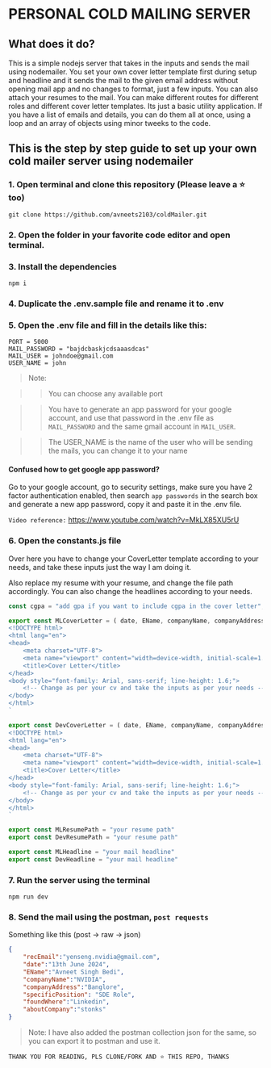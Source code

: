 # PERSONAL COLD MAILING SERVER
## What does it do?
This is a simple nodejs server that takes in the inputs and sends the mail using nodemailer.
You set your own cover letter template first during setup and headline and it sends the mail to the given email address without opening mail app and no changes to format, just a few inputs. You can also attach your resumes to the mail. You can make different routes for different roles and different cover letter templates. Its just a basic utility application.
If you have a list of emails and details, you can do them all at once, using a loop and an array of objects using minor tweeks to the code.

## This is the step by step guide to set up your own cold mailer server using nodemailer

### 1. Open terminal and clone this repository (Please leave a ⭐ too)
`
git clone https://github.com/avneets2103/coldMailer.git
`

### 2. Open the folder in your favorite code editor and open terminal.

### 3. Install the dependencies
`
npm i
`

### 4. Duplicate the .env.sample file and rename it to .env

### 5. Open the .env file and fill in the details like this:

```
PORT = 5000
MAIL_PASSWORD = "bajdcbaskjcdsaaasdcas"
MAIL_USER = johndoe@gmail.com
USER_NAME = john
```

> Note: 

>> You can choose any available port

>> You have to generate an app password for your google account, and use that password in the .env file as `MAIL_PASSWORD` and the same gmail account in `MAIL_USER`.

>> The USER_NAME is the name of the user who will be sending the mails, you can change it to your name

#### Confused how to get google app password? 
Go to your google account, go to security settings, make sure you have 2 factor authentication enabled, then search `app passwords` in the search box and generate a new app password, copy it and paste it in the .env file.

`Video reference:` https://www.youtube.com/watch?v=MkLX85XU5rU

### 6. Open the constants.js file
Over here you have to change your CoverLetter template according to your needs, and take these inputs just the way I am doing it.

Also replace my resume with your resume, and change the file path accordingly.
You can also change the headlines according to your needs.

```js
const cgpa = "add gpa if you want to include cgpa in the cover letter";

export const MLCoverLetter = ( date, EName, companyName, companyAddress,specificPosition, foundWhere, aboutCompany) => `
<!DOCTYPE html>
<html lang="en">
<head>
    <meta charset="UTF-8">
    <meta name="viewport" content="width=device-width, initial-scale=1.0">
    <title>Cover Letter</title>
</head>
<body style="font-family: Arial, sans-serif; line-height: 1.6;">
    <!-- Change as per your cv and take the inputs as per your needs -->
</body>
</html>
` 

export const DevCoverLetter = ( date, EName, companyName, companyAddress,specificPosition, foundWhere, aboutCompany) => `
<!DOCTYPE html>
<html lang="en">
<head>
    <meta charset="UTF-8">
    <meta name="viewport" content="width=device-width, initial-scale=1.0">
    <title>Cover Letter</title>
</head>
<body style="font-family: Arial, sans-serif; line-height: 1.6;">
    <!-- Change as per your cv and take the inputs as per your needs -->
</body>
</html>
` 

export const MLResumePath = "your resume path"
export const DevResumePath = "your resume path"

export const MLHeadline = "your mail headline"
export const DevHeadline = "your mail headline"
```


### 7. Run the server using the terminal
`npm run dev`

### 8. Send the mail using the postman, `post requests`
Something like this (post -> raw -> json)
```json
{
    "recEmail":"yenseng.nvidia@gmail.com",
    "date":"13th June 2024",
    "EName":"Avneet Singh Bedi",
    "companyName":"NVIDIA",
    "companyAddress":"Banglore",
    "specificPosition": "SDE Role",
    "foundWhere":"Linkedin",
    "aboutCompany":"stonks"
}
```

> Note: I have also added the postman collection json for the same, so you can export it to postman and use it.

`THANK YOU FOR READING, PLS CLONE/FORK AND ⭐ THIS REPO, THANKS`
